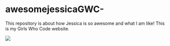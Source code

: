 # awesomejessicaGWC-
This repository is about how Jessica is so awesome and what I am like!
This is my Girls Who Code website.

<img src="http://cdn-media-1.lifehack.org/wp-content/files/2013/01/apple-pie-1024x576.jpg">
